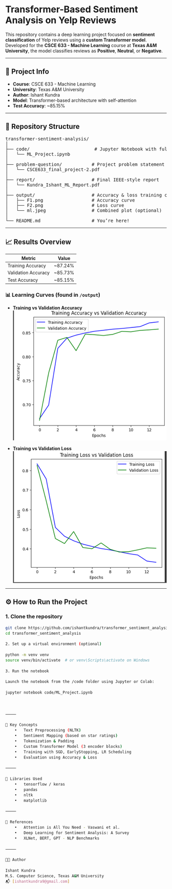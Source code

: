 # Transformer-Based Sentiment Analysis on Yelp Reviews

This repository contains a deep learning project focused on **sentiment classification** of Yelp reviews using a **custom Transformer model**. Developed for the **CSCE 633 - Machine Learning** course at **Texas A&M University**, the model classifies reviews as **Positive**, **Neutral**, or **Negative**.

---

## 🧾 Project Info

- **Course**: CSCE 633 - Machine Learning  
- **University**: Texas A&M University  
- **Author**: Ishant Kundra  
- **Model**: Transformer-based architecture with self-attention  
- **Test Accuracy**: ~85.15%

---

## 📁 Repository Structure
<pre>
transformer-sentiment-analysis/
│
├── code/                        # Jupyter Notebook with full implementation
│   └── ML_Project.ipynb
│
├── problem-question/           # Project problem statement and guidelines
│   └── CSCE633_final_project-2.pdf
│
├── report/                     # Final IEEE-style report
│   └── Kundra_Ishant_ML_Report.pdf
│
├── output/                     # Accuracy & loss training curves
│   ├── F1.png                  # Accuracy curve
│   ├── F2.png                  # Loss curve
│   └── ml.jpeg                 # Combined plot (optional)
│
└── README.md                   # You’re here!
</pre>
---

## 📈 Results Overview

| Metric              | Value       |
|---------------------|-------------|
| Training Accuracy   | ~87.24%     |
| Validation Accuracy | ~85.73%     |
| Test Accuracy       | ~85.15%     |

### 📊 Learning Curves (found in `/output`)

- **Training vs Validation Accuracy**
  ![Accuracy](output/F1.png)

- **Training vs Validation Loss**
  ![Loss](output/F2.png)

---

## ⚙️ How to Run the Project

### 1. Clone the repository

```bash
git clone https://github.com/ishantkundra/transformer_sentiment_analysis.git
cd transformer_sentiment_analysis

2. Set up a virtual environment (optional)

python -m venv venv
source venv/bin/activate  # or venv\Scripts\activate on Windows

3. Run the notebook

Launch the notebook from the /code folder using Jupyter or Colab:

jupyter notebook code/ML_Project.ipynb



⸻

🧠 Key Concepts
	•	Text Preprocessing (NLTK)
	•	Sentiment Mapping (based on star ratings)
	•	Tokenization & Padding
	•	Custom Transformer Model (3 encoder blocks)
	•	Training with SGD, EarlyStopping, LR Scheduling
	•	Evaluation using Accuracy & Loss

⸻

🔧 Libraries Used
	•	tensorflow / keras
	•	pandas
	•	nltk
	•	matplotlib

⸻

📌 References
	•	Attention is All You Need - Vaswani et al.
	•	Deep Learning for Sentiment Analysis: A Survey
	•	XLNet, BERT, GPT - NLP Benchmarks

⸻

👨‍💻 Author

Ishant Kundra
M.S. Computer Science, Texas A&M University
📬 [ishantkundra9@gmail.com]

